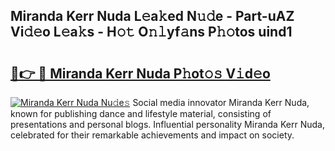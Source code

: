 ## Miranda Kerr Nuda L𝚎a𝚔ed N𝚞𝚍e - Part-uAZ Vi𝚍𝚎o L𝚎a𝚔s - H𝚘𝚝 O𝚗𝚕yf𝚊ns P𝚑𝚘tos uind1

# <h2><a href="http://kfa04ge.oniu.top/?m=Miranda+Kerr+Nuda">🔗👉 🔴 Miranda Kerr Nuda P𝚑ot𝚘𝚜 V𝚒d𝚎o</a></h2>

[![Miranda Kerr Nuda Nu𝚍e𝚜](https://i.imgur.com/0qMVB7G.gif)](http://kfa04ge.oniu.top/?m=Miranda+Kerr+Nuda)
Social media innovator Miranda Kerr Nuda, known for publishing dance and lifestyle material, consisting of presentations and personal blogs. Influential personality Miranda Kerr Nuda, celebrated for their remarkable achievements and impact on society.  
